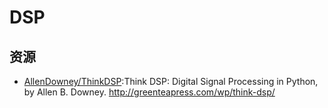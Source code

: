 # DSP

## 资源

* [AllenDowney/ThinkDSP](https://github.com/AllenDowney/ThinkDSP):Think DSP: Digital Signal Processing in Python, by Allen B. Downey. http://greenteapress.com/wp/think-dsp/
